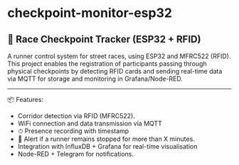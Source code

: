 # checkpoint-monitor-esp32
## 🏁 Race Checkpoint Tracker (ESP32 + RFID)

A runner control system for street races, using ESP32 and MFRC522 (RFID). This project enables the registration of participants passing through physical checkpoints by detecting RFID cards and sending real-time data via MQTT for storage and monitoring in Grafana/Node-RED.

---

📦 Features:

- Corridor detection via RFID (MFRC522).
- WiFi connection and data transmission via MQTT
- ⏱ Presence recording with timestamp
- 🚨 Alert if a runner remains stopped for more than X minutes.
- Integration with InfluxDB + Grafana for real-time visualisation
- Node-RED + Telegram for notifications.

